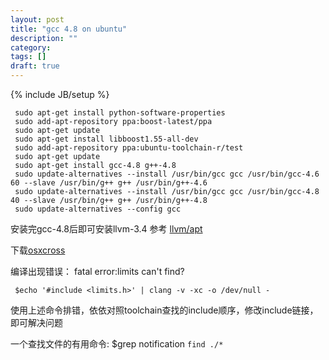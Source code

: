 ```yaml
---
layout: post
title: "gcc 4.8 on ubuntu"
description: ""
category: 
tags: []
draft: true
---
```

{% include JB/setup %}

     sudo apt-get install python-software-properties
	 sudo add-apt-repository ppa:boost-latest/ppa
	 sudo apt-get update
	 sudo apt-get install libboost1.55-all-dev
     sudo add-apt-repository ppa:ubuntu-toolchain-r/test
     sudo apt-get update
     sudo apt-get install gcc-4.8 g++-4.8
     sudo update-alternatives --install /usr/bin/gcc gcc /usr/bin/gcc-4.6 60 --slave /usr/bin/g++ g++ /usr/bin/g++-4.6 
     sudo update-alternatives --install /usr/bin/gcc gcc /usr/bin/gcc-4.8 40 --slave /usr/bin/g++ g++ /usr/bin/g++-4.8
     sudo update-alternatives --config gcc

 安装完gcc-4.8后即可安装llvm-3.4 参考 [llvm/apt]()

 下载[osxcross]()

 编译出现错误： fatal error:limits can't find?
     
     $echo '#include <limits.h>' | clang -v -xc -o /dev/null -

使用上述命令排错，依依对照toolchain查找的include顺序，修改include链接，即可解决问题

一个查找文件的有用命令:
    $grep notification `find ./*`


